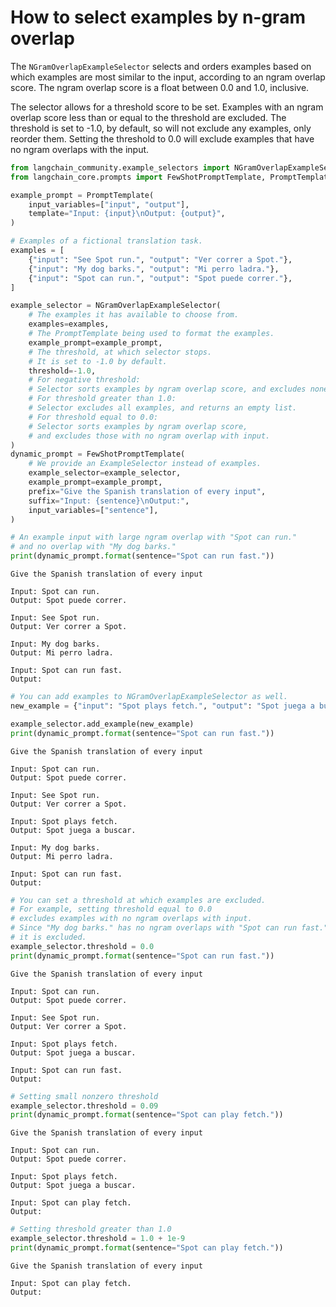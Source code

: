 # How to select examples by n-gram overlap

The `NGramOverlapExampleSelector` selects and orders examples based on which examples are most similar to the input, according to an ngram overlap score. The ngram overlap score is a float between 0.0 and 1.0, inclusive. 

The selector allows for a threshold score to be set. Examples with an ngram overlap score less than or equal to the threshold are excluded. The threshold is set to -1.0, by default, so will not exclude any examples, only reorder them. Setting the threshold to 0.0 will exclude examples that have no ngram overlaps with the input.



```python
from langchain_community.example_selectors import NGramOverlapExampleSelector
from langchain_core.prompts import FewShotPromptTemplate, PromptTemplate

example_prompt = PromptTemplate(
    input_variables=["input", "output"],
    template="Input: {input}\nOutput: {output}",
)

# Examples of a fictional translation task.
examples = [
    {"input": "See Spot run.", "output": "Ver correr a Spot."},
    {"input": "My dog barks.", "output": "Mi perro ladra."},
    {"input": "Spot can run.", "output": "Spot puede correr."},
]
```


```python
example_selector = NGramOverlapExampleSelector(
    # The examples it has available to choose from.
    examples=examples,
    # The PromptTemplate being used to format the examples.
    example_prompt=example_prompt,
    # The threshold, at which selector stops.
    # It is set to -1.0 by default.
    threshold=-1.0,
    # For negative threshold:
    # Selector sorts examples by ngram overlap score, and excludes none.
    # For threshold greater than 1.0:
    # Selector excludes all examples, and returns an empty list.
    # For threshold equal to 0.0:
    # Selector sorts examples by ngram overlap score,
    # and excludes those with no ngram overlap with input.
)
dynamic_prompt = FewShotPromptTemplate(
    # We provide an ExampleSelector instead of examples.
    example_selector=example_selector,
    example_prompt=example_prompt,
    prefix="Give the Spanish translation of every input",
    suffix="Input: {sentence}\nOutput:",
    input_variables=["sentence"],
)
```


```python
# An example input with large ngram overlap with "Spot can run."
# and no overlap with "My dog barks."
print(dynamic_prompt.format(sentence="Spot can run fast."))
```

    Give the Spanish translation of every input
    
    Input: Spot can run.
    Output: Spot puede correr.
    
    Input: See Spot run.
    Output: Ver correr a Spot.
    
    Input: My dog barks.
    Output: Mi perro ladra.
    
    Input: Spot can run fast.
    Output:
    


```python
# You can add examples to NGramOverlapExampleSelector as well.
new_example = {"input": "Spot plays fetch.", "output": "Spot juega a buscar."}

example_selector.add_example(new_example)
print(dynamic_prompt.format(sentence="Spot can run fast."))
```

    Give the Spanish translation of every input
    
    Input: Spot can run.
    Output: Spot puede correr.
    
    Input: See Spot run.
    Output: Ver correr a Spot.
    
    Input: Spot plays fetch.
    Output: Spot juega a buscar.
    
    Input: My dog barks.
    Output: Mi perro ladra.
    
    Input: Spot can run fast.
    Output:
    


```python
# You can set a threshold at which examples are excluded.
# For example, setting threshold equal to 0.0
# excludes examples with no ngram overlaps with input.
# Since "My dog barks." has no ngram overlaps with "Spot can run fast."
# it is excluded.
example_selector.threshold = 0.0
print(dynamic_prompt.format(sentence="Spot can run fast."))
```

    Give the Spanish translation of every input
    
    Input: Spot can run.
    Output: Spot puede correr.
    
    Input: See Spot run.
    Output: Ver correr a Spot.
    
    Input: Spot plays fetch.
    Output: Spot juega a buscar.
    
    Input: Spot can run fast.
    Output:
    


```python
# Setting small nonzero threshold
example_selector.threshold = 0.09
print(dynamic_prompt.format(sentence="Spot can play fetch."))
```

    Give the Spanish translation of every input
    
    Input: Spot can run.
    Output: Spot puede correr.
    
    Input: Spot plays fetch.
    Output: Spot juega a buscar.
    
    Input: Spot can play fetch.
    Output:
    


```python
# Setting threshold greater than 1.0
example_selector.threshold = 1.0 + 1e-9
print(dynamic_prompt.format(sentence="Spot can play fetch."))
```

    Give the Spanish translation of every input
    
    Input: Spot can play fetch.
    Output:
    


```python

```
